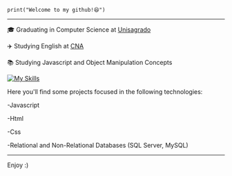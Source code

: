 
<code>print("Welcome to my github!😆")</code>
<hr>

<p>🎓 Graduating in Computer Science at <a href="https://unisagrado.edu.br">Unisagrado</a></p>
<p>✈️ Studying English at <a href="https://www.cna.com.br">CNA</a></p>
<p>📚 Studying Javascript and Object Manipulation Concepts</p>


[![My Skills](https://skillicons.dev/icons?i=python,javascript,typescript,html,css)](https://skillicons.dev)

Here you'll find some projects focused in the following technologies:
<p>-Javascript</p>
<p>-Html</p>
<p>-Css</p>
<p>-Relational and Non-Relational Databases (SQL Server, MySQL)</p>

<hr>

Enjoy :)
